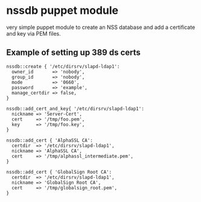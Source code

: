 # nssdb puppet module

very simple puppet module to create an NSS database and add a certificate
and key via PEM files.

## Example of setting up 389 ds certs

```
nssdb::create { '/etc/dirsrv/slapd-ldap1':
  owner_id       => 'nobody',
  group_id       => 'nobody',
  mode           => '0660',
  password       => 'example',
  manage_certdir => false,
}

nssdb::add_cert_and_key{ '/etc/dirsrv/slapd-ldap1':
  nickname => 'Server-Cert',
  cert     => '/tmp/foo.pem',
  key      => '/tmp/foo.key',
}

nssdb::add_cert { 'AlphaSSL CA':
  certdir  => '/etc/dirsrv/slapd-ldap1',
  nickname => 'AlphaSSL CA',
  cert     => '/tmp/alphassl_intermediate.pem',
}

nssdb::add_cert { 'GlobalSign Root CA':
  certdir  => '/etc/dirsrv/slapd-ldap1',
  nickname => 'GlobalSign Root CA',
  cert     => '/tmp/globalsign_root.pem',
}
```
